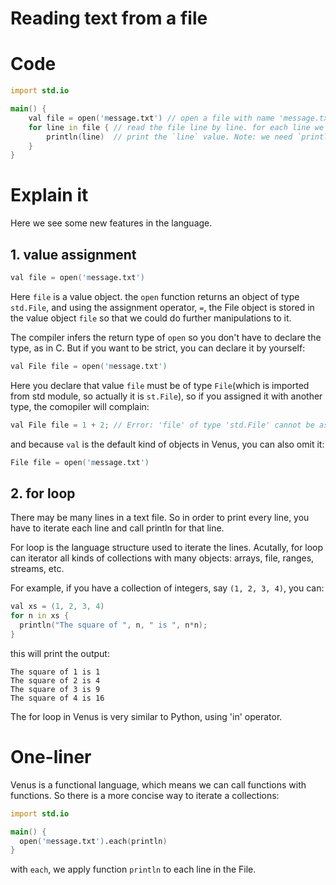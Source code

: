 # Reading text from a file

# Code

```d
import std.io

main() {
	val file = open('message.txt') // open a file with name 'message.txt' and store it to a value object named 'file'
	for line in file { // read the file line by line. for each line we store the value named 'line'
		println(line)  // print the `line` value. Note: we need `println` here instead of `print` because the new-line char is omitted during reading for portable purposes
	}
}
```

# Explain it

Here we see some new features in the language.

## 1. value assignment

```d
val file = open('message.txt')
```
Here `file` is a value object. the `open` function returns an object of type `std.File`, and using the assignment operator, `=`, the File object is stored in the value object `file` so that we could do further manipulations to it.

The compiler infers the return type of `open` so you don't have to declare the type, as in C. But if you want to be strict, you can declare it by yourself:

```d
val File file = open('message.txt')
```
Here you declare that value `file` must be of type `File`(which is imported from std module, so actually it is `st.File`), so if you assigned it with another type, the comopiler will complain:

```d
val File file = 1 + 2; // Error: 'file' of type 'std.File' cannot be assigned with a value of type 'int'.
```

and because `val` is the default kind of objects in Venus, you can also omit it:
```d
File file = open('message.txt')
```

## 2. for loop

There may be many lines in a text file. So in order to print every line, you have to iterate each line and call println for that line.

For loop is the language structure used to iterate the lines. Acutally, for loop can iterator all kinds of collections with many objects: arrays, file, ranges, streams, etc.

For example, if you have a collection of integers, say `(1, 2, 3, 4)`, you can:

```d
val xs = (1, 2, 3, 4)
for n in xs {
  println("The square of ", n, " is ", n*n);
}
```

this will print the output:

```
The square of 1 is 1
The square of 2 is 4
The square of 3 is 9
The square of 4 is 16
```

The for loop in Venus is very similar to Python, using 'in' operator.

# One-liner

Venus is a functional language, which means we can call functions with functions. So there is a more concise way to iterate a collections:

```d
import std.io

main() {
  open('message.txt').each(println)
}
```

with `each`, we apply function `println` to each line in the File.
